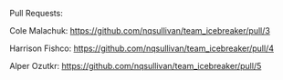 Pull Requests:


Cole Malachuk: https://github.com/nqsullivan/team_icebreaker/pull/3

Harrison Fishco: https://github.com/nqsullivan/team_icebreaker/pull/4

Alper Ozutkr: https://github.com/nqsullivan/team_icebreaker/pull/5
